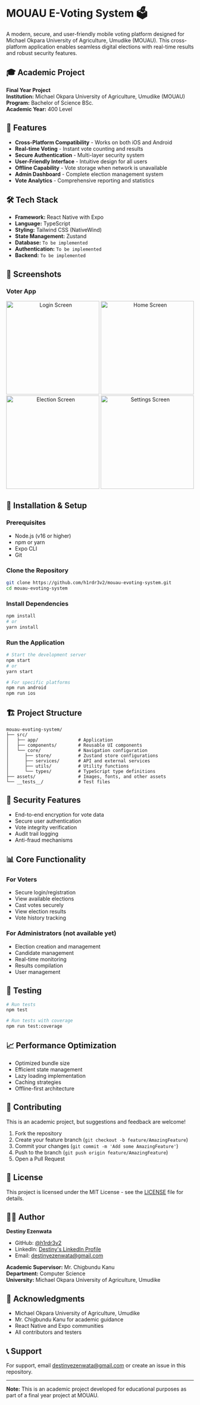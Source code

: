 # MOUAU E-Voting System 🗳️

A modern, secure, and user-friendly mobile voting platform designed for Michael Okpara University of Agriculture,
Umudike (MOUAU). This cross-platform application enables seamless digital elections with real-time results and robust
security features.

## 🎓 Academic Project

**Final Year Project**  
**Institution:** Michael Okpara University of Agriculture, Umudike (MOUAU)  
**Program:** Bachelor of Science BSc.  
**Academic Year:** 400 Level

## 🚀 Features

- **Cross-Platform Compatibility** - Works on both iOS and Android
- **Real-time Voting** - Instant vote counting and results
- **Secure Authentication** - Multi-layer security system
- **User-Friendly Interface** - Intuitive design for all users
- **Offline Capability** - Vote storage when network is unavailable
- **Admin Dashboard** - Complete election management system
- **Vote Analytics** - Comprehensive reporting and statistics

## 🛠️ Tech Stack

- **Framework:** React Native with Expo
- **Language:** TypeScript
- **Styling:** Tailwind CSS (NativeWind)
- **State Management:** Zustand
- **Database:** `To be implemented`
- **Authentication:** `To be implemented`
- **Backend:** `To be implemented`

## 📱 Screenshots

### Voter App

<div align="center">
  <img src="assets/screenshots/login-screen.png" width="250" alt="Login Screen"/>
  <img src="assets/screenshots/home-screen.png" width="250" alt="Home Screen"/>
  <img src="assets/screenshots/election-screen.png" width="250" alt="Election Screen"/>
  <img src="assets/screenshots/settings-screen.png" width="250" alt="Settings Screen"/>
</div>

## 🔧 Installation & Setup

### Prerequisites

- Node.js (v16 or higher)
- npm or yarn
- Expo CLI
- Git

### Clone the Repository

```bash
git clone https://github.com/h1rdr3v2/mouau-evoting-system.git
cd mouau-evoting-system
```

### Install Dependencies

```bash
npm install
# or
yarn install
```

### Run the Application

```bash
# Start the development server
npm start
# or
yarn start

# For specific platforms
npm run android
npm run ios
```

## 🏗️ Project Structure

```
mouau-evoting-system/
├── src/
│   ├── app/               # Application
│   ├── components/        # Reusable UI components
│   └── core/              # Navigation configuration
│      ├── store/          # Zustand store configurations
│      ├── services/       # API and external services
│      ├── utils/          # Utility functions
│      └── types/          # TypeScript type definitions
├── assets/                # Images, fonts, and other assets
└── __tests__/             # Test files
```

## 🔐 Security Features

- End-to-end encryption for vote data
- Secure user authentication
- Vote integrity verification
- Audit trail logging
- Anti-fraud mechanisms

## 📊 Core Functionality

### For Voters

- Secure login/registration
- View available elections
- Cast votes securely
- View election results
- Vote history tracking

### For Administrators (not available yet)

- Election creation and management
- Candidate management
- Real-time monitoring
- Results compilation
- User management

## 🧪 Testing

```bash
# Run tests
npm test

# Run tests with coverage
npm run test:coverage
```

## 📈 Performance Optimization

- Optimized bundle size
- Efficient state management
- Lazy loading implementation
- Caching strategies
- Offline-first architecture

## 🤝 Contributing

This is an academic project, but suggestions and feedback are welcome!

1. Fork the repository
2. Create your feature branch (`git checkout -b feature/AmazingFeature`)
3. Commit your changes (`git commit -m 'Add some AmazingFeature'`)
4. Push to the branch (`git push origin feature/AmazingFeature`)
5. Open a Pull Request

## 📄 License

This project is licensed under the MIT License - see the [LICENSE](LICENSE) file for details.

## 👨‍💻 Author

**Destiny Ezenwata**

- GitHub: [@h1rdr3v2](https://github.com/h1rdr3v2)
- LinkedIn: [Destiny's LinkedIn Profile](https://linkedin.com/in/destinyezenwata)
- Email: destinyezenwata@gmail.com

**Academic Supervisor:** Mr. Chigbundu Kanu  
**Department:** Computer Science  
**University:** Michael Okpara University of Agriculture, Umudike

## 🙏 Acknowledgments

- Michael Okpara University of Agriculture, Umudike
- Mr. Chigbundu Kanu for academic guidance
- React Native and Expo communities
- All contributors and testers

## 📞 Support

For support, email destinyezenwata@gmail.com or create an issue in this repository.

---

**Note:** This is an academic project developed for educational purposes as part of a final year project at MOUAU.
